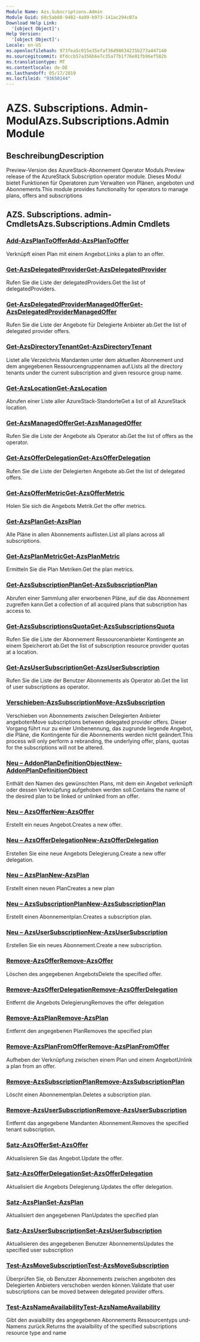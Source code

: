 ```yaml
---
Module Name: Azs.Subscriptions.Admin
Module Guid: 60c5ab08-9482-4a99-b973-141ac294c07a
Download Help Link:
  '[object Object]': 
Help Version:
  '[object Object]': 
Locale: en-US
ms.openlocfilehash: 973fea5c015e35efaf36d98634235b273a447140
ms.sourcegitcommit: 0fdccb57a356b6e7c35a77b1f76e01fb96ef582b
ms.translationtype: MT
ms.contentlocale: de-DE
ms.lasthandoff: 05/17/2019
ms.locfileid: "93650144"
---
```

# <span data-ttu-id="60969-101">AZS. Subscriptions. Admin-Modul</span><span class="sxs-lookup"><span data-stu-id="60969-101">Azs.Subscriptions.Admin Module</span></span>
## <span data-ttu-id="60969-102">Beschreibung</span><span class="sxs-lookup"><span data-stu-id="60969-102">Description</span></span>
<span data-ttu-id="60969-103">Preview-Version des AzureStack-Abonnement Operator Moduls.</span><span class="sxs-lookup"><span data-stu-id="60969-103">Preview release of the AzureStack Subscription operator module.</span></span>  <span data-ttu-id="60969-104">Dieses Modul bietet Funktionen für Operatoren zum Verwalten von Plänen, angeboten und Abonnements.</span><span class="sxs-lookup"><span data-stu-id="60969-104">This module provides functionality for operators to manage plans, offers and subscriptions</span></span>

## <span data-ttu-id="60969-105">AZS. Subscriptions. admin-Cmdlets</span><span class="sxs-lookup"><span data-stu-id="60969-105">Azs.Subscriptions.Admin Cmdlets</span></span>
### [<span data-ttu-id="60969-106">Add-AzsPlanToOffer</span><span class="sxs-lookup"><span data-stu-id="60969-106">Add-AzsPlanToOffer</span></span>](Add-AzsPlanToOffer.md)
<span data-ttu-id="60969-107">Verknüpft einen Plan mit einem Angebot.</span><span class="sxs-lookup"><span data-stu-id="60969-107">Links a plan to an offer.</span></span>

### [<span data-ttu-id="60969-108">Get-AzsDelegatedProvider</span><span class="sxs-lookup"><span data-stu-id="60969-108">Get-AzsDelegatedProvider</span></span>](Get-AzsDelegatedProvider.md)
<span data-ttu-id="60969-109">Rufen Sie die Liste der delegatedProviders.</span><span class="sxs-lookup"><span data-stu-id="60969-109">Get the list of delegatedProviders.</span></span>

### [<span data-ttu-id="60969-110">Get-AzsDelegatedProviderManagedOffer</span><span class="sxs-lookup"><span data-stu-id="60969-110">Get-AzsDelegatedProviderManagedOffer</span></span>](Get-AzsDelegatedProviderManagedOffer.md)
<span data-ttu-id="60969-111">Rufen Sie die Liste der Angebote für Delegierte Anbieter ab.</span><span class="sxs-lookup"><span data-stu-id="60969-111">Get the list of delegated provider offers.</span></span>

### [<span data-ttu-id="60969-112">Get-AzsDirectoryTenant</span><span class="sxs-lookup"><span data-stu-id="60969-112">Get-AzsDirectoryTenant</span></span>](Get-AzsDirectoryTenant.md)
<span data-ttu-id="60969-113">Listet alle Verzeichnis Mandanten unter dem aktuellen Abonnement und dem angegebenen Ressourcengruppennamen auf.</span><span class="sxs-lookup"><span data-stu-id="60969-113">Lists all the directory tenants under the current subscription and given resource group name.</span></span>

### [<span data-ttu-id="60969-114">Get-AzsLocation</span><span class="sxs-lookup"><span data-stu-id="60969-114">Get-AzsLocation</span></span>](Get-AzsLocation.md)
<span data-ttu-id="60969-115">Abrufen einer Liste aller AzureStack-Standorte</span><span class="sxs-lookup"><span data-stu-id="60969-115">Get a list of all AzureStack location.</span></span>

### [<span data-ttu-id="60969-116">Get-AzsManagedOffer</span><span class="sxs-lookup"><span data-stu-id="60969-116">Get-AzsManagedOffer</span></span>](Get-AzsManagedOffer.md)
<span data-ttu-id="60969-117">Rufen Sie die Liste der Angebote als Operator ab.</span><span class="sxs-lookup"><span data-stu-id="60969-117">Get the list of offers as the operator.</span></span>

### [<span data-ttu-id="60969-118">Get-AzsOfferDelegation</span><span class="sxs-lookup"><span data-stu-id="60969-118">Get-AzsOfferDelegation</span></span>](Get-AzsOfferDelegation.md)
<span data-ttu-id="60969-119">Rufen Sie die Liste der Delegierten Angebote ab.</span><span class="sxs-lookup"><span data-stu-id="60969-119">Get the list of delegated offers.</span></span>

### [<span data-ttu-id="60969-120">Get-AzsOfferMetric</span><span class="sxs-lookup"><span data-stu-id="60969-120">Get-AzsOfferMetric</span></span>](Get-AzsOfferMetric.md)
<span data-ttu-id="60969-121">Holen Sie sich die Angebots Metrik.</span><span class="sxs-lookup"><span data-stu-id="60969-121">Get the offer metrics.</span></span>

### [<span data-ttu-id="60969-122">Get-AzsPlan</span><span class="sxs-lookup"><span data-stu-id="60969-122">Get-AzsPlan</span></span>](Get-AzsPlan.md)
<span data-ttu-id="60969-123">Alle Pläne in allen Abonnements auflisten.</span><span class="sxs-lookup"><span data-stu-id="60969-123">List all plans across all subscriptions.</span></span>

### [<span data-ttu-id="60969-124">Get-AzsPlanMetric</span><span class="sxs-lookup"><span data-stu-id="60969-124">Get-AzsPlanMetric</span></span>](Get-AzsPlanMetric.md)
<span data-ttu-id="60969-125">Ermitteln Sie die Plan Metriken.</span><span class="sxs-lookup"><span data-stu-id="60969-125">Get the plan metrics.</span></span>

### [<span data-ttu-id="60969-126">Get-AzsSubscriptionPlan</span><span class="sxs-lookup"><span data-stu-id="60969-126">Get-AzsSubscriptionPlan</span></span>](Get-AzsSubscriptionPlan.md)
<span data-ttu-id="60969-127">Abrufen einer Sammlung aller erworbenen Pläne, auf die das Abonnement zugreifen kann.</span><span class="sxs-lookup"><span data-stu-id="60969-127">Get a collection of all acquired plans that subscription has access to.</span></span>

### [<span data-ttu-id="60969-128">Get-AzsSubscriptionsQuota</span><span class="sxs-lookup"><span data-stu-id="60969-128">Get-AzsSubscriptionsQuota</span></span>](Get-AzsSubscriptionsQuota.md)
<span data-ttu-id="60969-129">Rufen Sie die Liste der Abonnement Ressourcenanbieter Kontingente an einem Speicherort ab.</span><span class="sxs-lookup"><span data-stu-id="60969-129">Get the list of subscription resource provider quotas at a location.</span></span>

### [<span data-ttu-id="60969-130">Get-AzsUserSubscription</span><span class="sxs-lookup"><span data-stu-id="60969-130">Get-AzsUserSubscription</span></span>](Get-AzsUserSubscription.md)
<span data-ttu-id="60969-131">Rufen Sie die Liste der Benutzer Abonnements als Operator ab.</span><span class="sxs-lookup"><span data-stu-id="60969-131">Get the list of user subscriptions as operator.</span></span>

### [<span data-ttu-id="60969-132">Verschieben-AzsSubscription</span><span class="sxs-lookup"><span data-stu-id="60969-132">Move-AzsSubscription</span></span>](Move-AzsSubscription.md)
<span data-ttu-id="60969-133">Verschieben von Abonnements zwischen Delegierten Anbieter angeboten</span><span class="sxs-lookup"><span data-stu-id="60969-133">Move subscriptions between delegated provider offers.</span></span>
<span data-ttu-id="60969-134">Dieser Vorgang führt nur zu einer Umbenennung, das zugrunde liegende Angebot, die Pläne, die Kontingente für die Abonnements werden nicht geändert.</span><span class="sxs-lookup"><span data-stu-id="60969-134">This process will only perform a rebranding, the underlying offer, plans, quotas for the subscriptions will not be altered.</span></span>

### [<span data-ttu-id="60969-135">Neu – AddonPlanDefinitionObject</span><span class="sxs-lookup"><span data-stu-id="60969-135">New-AddonPlanDefinitionObject</span></span>](New-AddonPlanDefinitionObject.md)
<span data-ttu-id="60969-136">Enthält den Namen des gewünschten Plans, mit dem ein Angebot verknüpft oder dessen Verknüpfung aufgehoben werden soll.</span><span class="sxs-lookup"><span data-stu-id="60969-136">Contains the name of the desired plan to be linked or unlinked from an offer.</span></span>

### [<span data-ttu-id="60969-137">Neu – AzsOffer</span><span class="sxs-lookup"><span data-stu-id="60969-137">New-AzsOffer</span></span>](New-AzsOffer.md)
<span data-ttu-id="60969-138">Erstellt ein neues Angebot.</span><span class="sxs-lookup"><span data-stu-id="60969-138">Creates a new offer.</span></span>

### [<span data-ttu-id="60969-139">Neu – AzsOfferDelegation</span><span class="sxs-lookup"><span data-stu-id="60969-139">New-AzsOfferDelegation</span></span>](New-AzsOfferDelegation.md)
<span data-ttu-id="60969-140">Erstellen Sie eine neue Angebots Delegierung.</span><span class="sxs-lookup"><span data-stu-id="60969-140">Create a new offer delegation.</span></span>

### [<span data-ttu-id="60969-141">Neu – AzsPlan</span><span class="sxs-lookup"><span data-stu-id="60969-141">New-AzsPlan</span></span>](New-AzsPlan.md)
<span data-ttu-id="60969-142">Erstellt einen neuen Plan</span><span class="sxs-lookup"><span data-stu-id="60969-142">Creates a new plan</span></span>

### [<span data-ttu-id="60969-143">Neu – AzsSubscriptionPlan</span><span class="sxs-lookup"><span data-stu-id="60969-143">New-AzsSubscriptionPlan</span></span>](New-AzsSubscriptionPlan.md)
<span data-ttu-id="60969-144">Erstellt einen Abonnementplan.</span><span class="sxs-lookup"><span data-stu-id="60969-144">Creates a subscription plan.</span></span>

### [<span data-ttu-id="60969-145">Neu – AzsUserSubscription</span><span class="sxs-lookup"><span data-stu-id="60969-145">New-AzsUserSubscription</span></span>](New-AzsUserSubscription.md)
<span data-ttu-id="60969-146">Erstellen Sie ein neues Abonnement.</span><span class="sxs-lookup"><span data-stu-id="60969-146">Create a new subscription.</span></span>

### [<span data-ttu-id="60969-147">Remove-AzsOffer</span><span class="sxs-lookup"><span data-stu-id="60969-147">Remove-AzsOffer</span></span>](Remove-AzsOffer.md)
<span data-ttu-id="60969-148">Löschen des angegebenen Angebots</span><span class="sxs-lookup"><span data-stu-id="60969-148">Delete the specified offer.</span></span>

### [<span data-ttu-id="60969-149">Remove-AzsOfferDelegation</span><span class="sxs-lookup"><span data-stu-id="60969-149">Remove-AzsOfferDelegation</span></span>](Remove-AzsOfferDelegation.md)
<span data-ttu-id="60969-150">Entfernt die Angebots Delegierung</span><span class="sxs-lookup"><span data-stu-id="60969-150">Removes the offer delegation</span></span>

### [<span data-ttu-id="60969-151">Remove-AzsPlan</span><span class="sxs-lookup"><span data-stu-id="60969-151">Remove-AzsPlan</span></span>](Remove-AzsPlan.md)
<span data-ttu-id="60969-152">Entfernt den angegebenen Plan</span><span class="sxs-lookup"><span data-stu-id="60969-152">Removes the specified plan</span></span>

### [<span data-ttu-id="60969-153">Remove-AzsPlanFromOffer</span><span class="sxs-lookup"><span data-stu-id="60969-153">Remove-AzsPlanFromOffer</span></span>](Remove-AzsPlanFromOffer.md)
<span data-ttu-id="60969-154">Aufheben der Verknüpfung zwischen einem Plan und einem Angebot</span><span class="sxs-lookup"><span data-stu-id="60969-154">Unlink a plan from an offer.</span></span>

### [<span data-ttu-id="60969-155">Remove-AzsSubscriptionPlan</span><span class="sxs-lookup"><span data-stu-id="60969-155">Remove-AzsSubscriptionPlan</span></span>](Remove-AzsSubscriptionPlan.md)
<span data-ttu-id="60969-156">Löscht einen Abonnementplan.</span><span class="sxs-lookup"><span data-stu-id="60969-156">Deletes a subscription plan.</span></span>

### [<span data-ttu-id="60969-157">Remove-AzsUserSubscription</span><span class="sxs-lookup"><span data-stu-id="60969-157">Remove-AzsUserSubscription</span></span>](Remove-AzsUserSubscription.md)
<span data-ttu-id="60969-158">Entfernt das angegebene Mandanten Abonnement.</span><span class="sxs-lookup"><span data-stu-id="60969-158">Removes the specified tenant subscription.</span></span>

### [<span data-ttu-id="60969-159">Satz-AzsOffer</span><span class="sxs-lookup"><span data-stu-id="60969-159">Set-AzsOffer</span></span>](Set-AzsOffer.md)
<span data-ttu-id="60969-160">Aktualisieren Sie das Angebot.</span><span class="sxs-lookup"><span data-stu-id="60969-160">Update the offer.</span></span>

### [<span data-ttu-id="60969-161">Satz-AzsOfferDelegation</span><span class="sxs-lookup"><span data-stu-id="60969-161">Set-AzsOfferDelegation</span></span>](Set-AzsOfferDelegation.md)
<span data-ttu-id="60969-162">Aktualisiert die Angebots Delegierung.</span><span class="sxs-lookup"><span data-stu-id="60969-162">Updates the offer delegation.</span></span>

### [<span data-ttu-id="60969-163">Satz-AzsPlan</span><span class="sxs-lookup"><span data-stu-id="60969-163">Set-AzsPlan</span></span>](Set-AzsPlan.md)
<span data-ttu-id="60969-164">Aktualisiert den angegebenen Plan</span><span class="sxs-lookup"><span data-stu-id="60969-164">Updates the specified plan</span></span>

### [<span data-ttu-id="60969-165">Satz-AzsUserSubscription</span><span class="sxs-lookup"><span data-stu-id="60969-165">Set-AzsUserSubscription</span></span>](Set-AzsUserSubscription.md)
<span data-ttu-id="60969-166">Aktualisieren des angegebenen Benutzer Abonnements</span><span class="sxs-lookup"><span data-stu-id="60969-166">Updates the specified user subscription</span></span>

### [<span data-ttu-id="60969-167">Test-AzsMoveSubscription</span><span class="sxs-lookup"><span data-stu-id="60969-167">Test-AzsMoveSubscription</span></span>](Test-AzsMoveSubscription.md)
<span data-ttu-id="60969-168">Überprüfen Sie, ob Benutzer Abonnements zwischen angeboten des Delegierten Anbieters verschoben werden können.</span><span class="sxs-lookup"><span data-stu-id="60969-168">Validate that user subscriptions can be moved between delegated provider offers.</span></span>

### [<span data-ttu-id="60969-169">Test-AzsNameAvailability</span><span class="sxs-lookup"><span data-stu-id="60969-169">Test-AzsNameAvailability</span></span>](Test-AzsNameAvailability.md)
<span data-ttu-id="60969-170">Gibt den avaialbility des angegebenen Abonnements Ressourcentyps und-Namens zurück.</span><span class="sxs-lookup"><span data-stu-id="60969-170">Returns the avaialbility of the specified subscriptions resource type and name</span></span>

